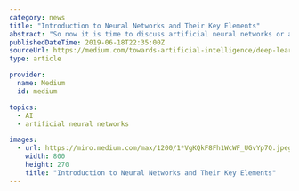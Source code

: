 ```yaml
---
category: news
title: "Introduction to Neural Networks and Their Key Elements"
abstract: "So now it is time to discuss artificial neural networks or artificial neurons. Neural networks are a set of algorithms, modeled loosely after the human brain, that is designed to recognize patterns. They interpret sensory data through a kind of machine ..."
publishedDateTime: 2019-06-18T22:35:00Z
sourceUrl: https://medium.com/towards-artificial-intelligence/deep-learning-series-chapter-2-part-a-18f742260e2a
type: article

provider:
  name: Medium
  id: medium

topics:
  - AI
  - artificial neural networks

images:
  - url: https://miro.medium.com/max/1200/1*VgKQkF8Fh1WcWF_UGvYp7Q.jpeg
    width: 800
    height: 270
    title: "Introduction to Neural Networks and Their Key Elements"
---
```

